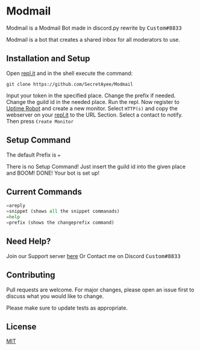 # Modmail 
Modmail is a Modmail Bot made in discord.py rewrite by <kbd>Custom#8833</kbd>

Modmail is a bot that creates a shared inbox for all moderators to use.

## Installation and Setup

Open [repl.it](https://repl.it/) and in the shell execute the command:
```
git clone https://github.com/SecretAyee/Modmail
```
Input your token in the specified place.
Change the prefix if needed.
Change the guild id in the needed place.
Run the repl.
Now register to [Uptime Robot](https://uptimerobot.com/) and create a new monitor. Select `HTTP(s)` and copy the webserver on your [repl.it](https://repl.it/) to the URL Section. Select a contact to notify. Then press `Create Monitor`

## Setup Command

The default Prefix is `=`

There is no Setup Command! Just insert the guild id into the given place and BOOM! DONE! Your bot is set up!

## Current Commands

```python
=areply
=snippet (shows all the snippet commanads)
=help
=prefix (shows the changeprefix command)
```

## Need Help?
Join our Support server [here]( https://discord.gg/jcKUHR8pV8)
Or Contact me on Discord <kbd>Custom#8833</kbd>


## Contributing
Pull requests are welcome. For major changes, please open an issue first to discuss what you would like to change.

Please make sure to update tests as appropriate.

## License
[MIT](https://choosealicense.com/licenses/mit/)
